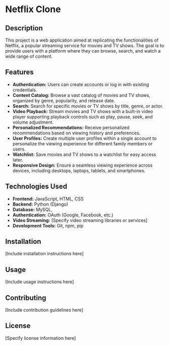 # Netflix Clone

## Description

This project is a web application aimed at replicating the functionalities of Netflix, a popular streaming service for movies and TV shows. The goal is to provide users with a platform where they can browse, search, and watch a wide range of content.

## Features

- **Authentication:** Users can create accounts or log in with existing credentials.
- **Content Catalog:** Browse a vast catalog of movies and TV shows, organized by genre, popularity, and release date.
- **Search:** Search for specific movies or TV shows by title, genre, or actor.
- **Video Playback:** Stream movies and TV shows with a built-in video player supporting playback controls such as play, pause, seek, and volume adjustment.
- **Personalized Recommendations:** Receive personalized recommendations based on viewing history and preferences.
- **User Profiles:** Create multiple user profiles within a single account to personalize the viewing experience for different family members or users.
- **Watchlist:** Save movies and TV shows to a watchlist for easy access later.
- **Responsive Design:** Ensure a seamless viewing experience across devices, including desktops, laptops, tablets, and smartphones.

## Technologies Used

- **Frontend:** JavaScript, HTML, CSS
- **Backend:** Python (Django)
- **Database:** MySQL,
- **Authentication:** OAuth (Google, Facebook, etc.)
- **Video Streaming:** [Specify video streaming libraries or services]
- **Development Tools:** Git, npm, pip

## Installation

[Include installation instructions here]

## Usage

[Include usage instructions here]

## Contributing

[Include contribution guidelines here]

## License

[Specify license information here]
